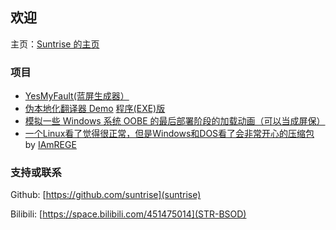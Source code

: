 ## 欢迎
主页：[Suntrise 的主页](https://suntrise.github.io)

### 项目
* [YesMyFault(蓝屏生成器）](https://suntrise.github.io/yesmyfault)
* [伪本地化翻译器 Demo](https://suntrise.github.io/pseudo) [程序(EXE)版](https://github.com/suntrise/Pseudo-localization-Demo)
* [模拟一些 Windows 系统 OOBE 的最后部署阶段的加载动画（可以当成屏保）](https://suntrise.github.io/project/OOBE/)
* [一个Linux看了觉得很正常，但是Windows和DOS看了会非常开心的压缩包](https://suntrise.github.io/suntrise/happydos.tgz) by [IAmREGE](https://github.com/IAmREGE)

### 支持或联系
Github: [https://github.com/suntrise](suntrise)

Bilibili: [https://space.bilibili.com/451475014](STR-BSOD)
